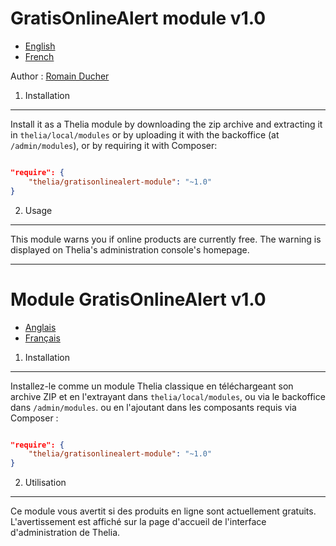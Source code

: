 <a name="english"></a>
GratisOnlineAlert module v1.0
===

* [English](#english)
* [French](#francais)

Author : [Romain Ducher](mailto://rducher@openstudio.fr)

1. Installation
---

Install it as a Thelia module by downloading the zip archive and extracting it in ```thelia/local/modules``` or by uploading it with the backoffice (at ```/admin/modules```),
or by requiring it with Composer:

```json

"require": {
    "thelia/gratisonlinealert-module": "~1.0"
}
```

2. Usage
---

This module warns you if online products are currently free. The warning is displayed on Thelia's administration console's homepage.


***

<a name="francais"></a>
Module GratisOnlineAlert v1.0
===

* [Anglais](#english)
* [Français](#francais)


1. Installation
---

Installez-le comme un module Thelia classique en téléchargeant son archive ZIP et en l'extrayant dans ```thelia/local/modules```, ou via le backoffice dans ```/admin/modules```.
ou en l'ajoutant dans les composants requis via Composer :

```json

"require": {
    "thelia/gratisonlinealert-module": "~1.0"
}
```

2. Utilisation
---

Ce module vous avertit si des produits en ligne sont actuellement gratuits. L'avertissement est affiché sur la page d'accueil de l'interface d'administration de Thelia.
